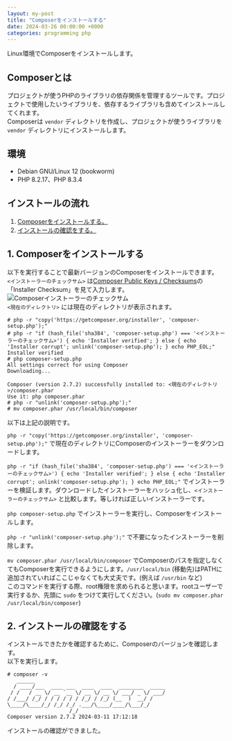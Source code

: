 ```yaml
---
layout: my-post
title: "Composerをインストールする"
date: 2024-03-26 00:00:00 +0000
categories: programming php
---
```


Linux環境でComposerをインストールします。

## Composerとは
プロジェクトが使うPHPのライブラリの依存関係を管理するツールです。プロジェクトで使用したいライブラリを、依存するライブラリも含めてインストールしてくれます。  
Composerは `vendor` ディレクトリを作成し、プロジェクトが使うライブラリを `vendor` ディレクトリにインストールします。

## 環境
- Debian GNU/Linux 12 (bookworm)
- PHP 8.2.17、PHP 8.3.4

## インストールの流れ
1. [Composerをインストールする。](#1-composerをインストールする)
3. [インストールの確認をする。](#2-インストールの確認をする)

## 1. Composerをインストールする
以下を実行することで最新バージョンのComposerをインストールできます。  
`<インストーラーのチェックサム>` は[Composer Public Keys / Checksums](https://composer.github.io/pubkeys.html)の「Installer Checksum」を見て入力します。  
![Composerインストーラーのチェックサム](/assets/images/programming/php/installing-composer-on-linux/image1.png "Composerインストーラーのチェックサム")  
`<現在のディレクトリ>` には現在のディレクトリが表示されます。
```
# php -r "copy('https://getcomposer.org/installer', 'composer-setup.php');"
# php -r "if (hash_file('sha384', 'composer-setup.php') === '<インストーラーのチェックサム>') { echo 'Installer verified'; } else { echo 'Installer corrupt'; unlink('composer-setup.php'); } echo PHP_EOL;"
Installer verified
# php composer-setup.php
All settings correct for using Composer
Downloading...

Composer (version 2.7.2) successfully installed to: <現在のディレクトリ>/composer.phar
Use it: php composer.phar
# php -r "unlink('composer-setup.php');"
# mv composer.phar /usr/local/bin/composer
```
以下は上記の説明です。

`php -r "copy('https://getcomposer.org/installer', 'composer-setup.php');"` で現在のディレクトリにComposerのインストーラーをダウンロードします。

`php -r "if (hash_file('sha384', 'composer-setup.php') === '<インストーラーのチェックサム>') { echo 'Installer verified'; } else { echo 'Installer corrupt'; unlink('composer-setup.php'); } echo PHP_EOL;"` でインストーラーを検証します。ダウンロードしたインストーラーをハッシュ化し、`<インストーラーのチェックサム>` と比較します。等しければ正しいインストーラーです。

`php composer-setup.php` でインストーラーを実行し、Composerをインストールします。

`php -r "unlink('composer-setup.php');"` で不要になったインストーラーを削除します。

`mv composer.phar /usr/local/bin/composer` でComposerのパスを指定しなくてもComposerを実行できるようにします。`/usr/local/bin` (移動先)はPATHに追加されていればここじゃなくても大丈夫です。(例えば `/usr/bin` など)  
このコマンドを実行する際、root権限を求められると思います。rootユーザーで実行するか、先頭に `sudo` をつけて実行してください。(`sudo mv composer.phar /usr/local/bin/composer`)

## 2. インストールの確認をする
インストールできたかを確認するために、Composerのバージョンを確認します。  
以下を実行します。
```
# composer -v
   ______
  / ____/___  ____ ___  ____  ____  ________  _____
 / /   / __ \/ __ `__ \/ __ \/ __ \/ ___/ _ \/ ___/
/ /___/ /_/ / / / / / / /_/ / /_/ (__  )  __/ /
\____/\____/_/ /_/ /_/ .___/\____/____/\___/_/
                    /_/
Composer version 2.7.2 2024-03-11 17:12:18
```
インストールの確認ができました。